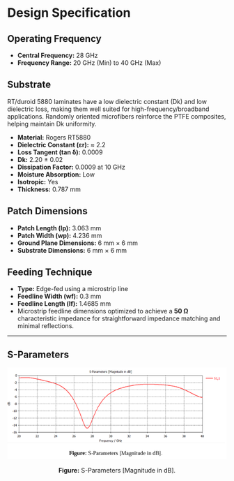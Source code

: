 # Design Specification

## Operating Frequency
- **Central Frequency:** 28 GHz  
- **Frequency Range:** 20 GHz (Min) to 40 GHz (Max)  

## Substrate
RT/duroid 5880 laminates have a low dielectric constant (Dk) and low dielectric loss, making them well suited for high-frequency/broadband applications. Randomly oriented microfibers reinforce the PTFE composites, helping maintain Dk uniformity.

- **Material:** Rogers RT5880  
- **Dielectric Constant (εr):** ≈ 2.2  
- **Loss Tangent (tan δ):** 0.0009  
- **Dk:** 2.20 ± 0.02  
- **Dissipation Factor:** 0.0009 at 10 GHz  
- **Moisture Absorption:** Low  
- **Isotropic:** Yes  
- **Thickness:** 0.787 mm  

## Patch Dimensions
- **Patch Length (lp):** 3.063 mm  
- **Patch Width (wp):** 4.236 mm  
- **Ground Plane Dimensions:** 6 mm × 6 mm  
- **Substrate Dimensions:** 6 mm × 6 mm  

## Feeding Technique
- **Type:** Edge-fed using a microstrip line  
- **Feedline Width (wf):** 0.3 mm  
- **Feedline Length (lf):** 1.4685 mm  
- Microstrip feedline dimensions optimized to achieve a **50 Ω** characteristic impedance for straightforward impedance matching and minimal reflections.

---

## S-Parameters

<p align="center">
  <img src="images/s_parameters.png" alt="S-Parameters [Magnitude in dB]" width="600">
</p>

<p align="center"><b>Figure:</b> S-Parameters [Magnitude in dB].</p>
